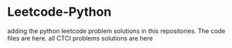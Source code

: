 # Leetcode-Python
adding the python leetcode problem solutions in this repositories. 
The code files are here.
all CTCI problems solutions are here







































































































































































































































































































































































































































































































































































































































































































































































































































































































































































































































































































































































































































































































